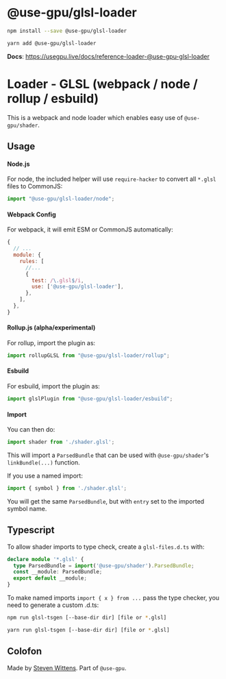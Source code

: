 # @use-gpu/glsl-loader

```sh
npm install --save @use-gpu/glsl-loader
```

```sh
yarn add @use-gpu/glsl-loader
```

**Docs**: https://usegpu.live/docs/reference-loader-@use-gpu-glsl-loader

# Loader - GLSL (webpack / node / rollup / esbuild)

This is a webpack and node loader which enables easy use of `@use-gpu/shader`.

## Usage

#### Node.js

For node, the included helper will use `require-hacker` to convert all `*.glsl` files to CommonJS:

```js
import "@use-gpu/glsl-loader/node";
```

#### Webpack Config

For webpack, it will emit ESM or CommonJS automatically:

```js
{
  // ...
  module: {
    rules: [
      //...
      {
        test: /\.glsl$/i,
        use: ['@use-gpu/glsl-loader'],
      },
    ],
  },
}
```

#### Rollup.js (alpha/experimental)

For rollup, import the plugin as:

```js
import rollupGLSL from "@use-gpu/glsl-loader/rollup";
```

#### Esbuild

For esbuild, import the plugin as:

```js
import glslPlugin from "@use-gpu/glsl-loader/esbuild";
```

#### Import

You can then do:

```js
import shader from './shader.glsl';
```

This will import a `ParsedBundle` that can be used with `@use-gpu/shader`'s `linkBundle(...)` function.

If you use a named import:
```js
import { symbol } from './shader.glsl';
```

You will get the same `ParsedBundle`, but with `entry` set to the imported symbol name.

## Typescript

To allow shader imports to type check, create a `glsl-files.d.ts` with:

```ts
declare module '*.glsl' {
  type ParsedBundle = import('@use-gpu/shader').ParsedBundle;
  const __module: ParsedBundle;
  export default __module;
}
```

To make named imports `import { x } from ...` pass the type checker, you need to generate a custom .d.ts:

```sh
npm run glsl-tsgen [--base-dir dir] [file or *.glsl]
```

```sh
yarn run glsl-tsgen [--base-dir dir] [file or *.glsl]
```

## Colofon

Made by [Steven Wittens](https://acko.net). Part of `@use-gpu`.

